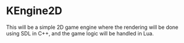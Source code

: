 # KEngine2D
This will be a simple 2D game engine where the rendering will be done using SDL in C++, and the game logic will be handled in Lua.
